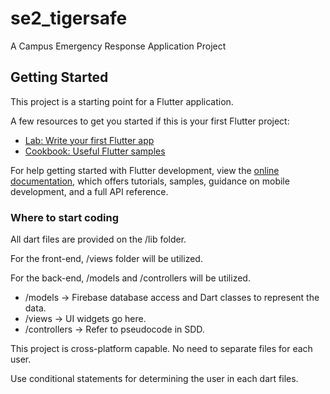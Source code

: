 # se2_tigersafe

A Campus Emergency Response Application Project

## Getting Started

This project is a starting point for a Flutter application.

A few resources to get you started if this is your first Flutter project:

- [Lab: Write your first Flutter app](https://docs.flutter.dev/get-started/codelab)
- [Cookbook: Useful Flutter samples](https://docs.flutter.dev/cookbook)

For help getting started with Flutter development, view the
[online documentation](https://docs.flutter.dev/), which offers tutorials,
samples, guidance on mobile development, and a full API reference.

### Where to start coding

All dart files are provided on the /lib folder. 

For the front-end, /views folder will be utilized. 

For the back-end, /models and /controllers will be utilized.

- /models -> Firebase database access and Dart classes to represent the data. 
- /views -> UI widgets go here.
- /controllers -> Refer to pseudocode in SDD.

This project is cross-platform capable. No need to separate files for each user.

Use conditional statements for determining the user in each dart files.

